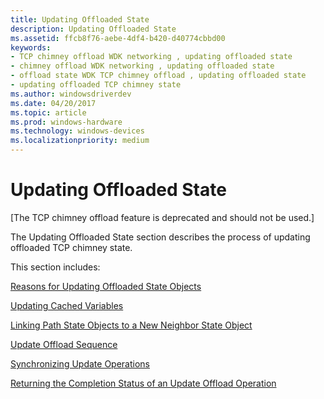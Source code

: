```yaml
---
title: Updating Offloaded State
description: Updating Offloaded State
ms.assetid: ffcb8f76-aebe-4df4-b420-d40774cbbd00
keywords:
- TCP chimney offload WDK networking , updating offloaded state
- chimney offload WDK networking , updating offloaded state
- offload state WDK TCP chimney offload , updating offloaded state
- updating offloaded TCP chimney state
ms.author: windowsdriverdev
ms.date: 04/20/2017
ms.topic: article
ms.prod: windows-hardware
ms.technology: windows-devices
ms.localizationpriority: medium
---
```


# Updating Offloaded State


\[The TCP chimney offload feature is deprecated and should not be used.\]




The Updating Offloaded State section describes the process of updating offloaded TCP chimney state.

This section includes:

[Reasons for Updating Offloaded State Objects](reasons-for-updating-offloaded-state-objects.md)

[Updating Cached Variables](updating-cached-variables.md)

[Linking Path State Objects to a New Neighbor State Object](linking-path-state-objects-to-a-new-neighbor-state-object.md)

[Update Offload Sequence](update-offload-sequence.md)

[Synchronizing Update Operations](synchronizing-update-operations.md)

[Returning the Completion Status of an Update Offload Operation](returning-the-completion-status-of-an-update-offload-operation.md)

 

 





